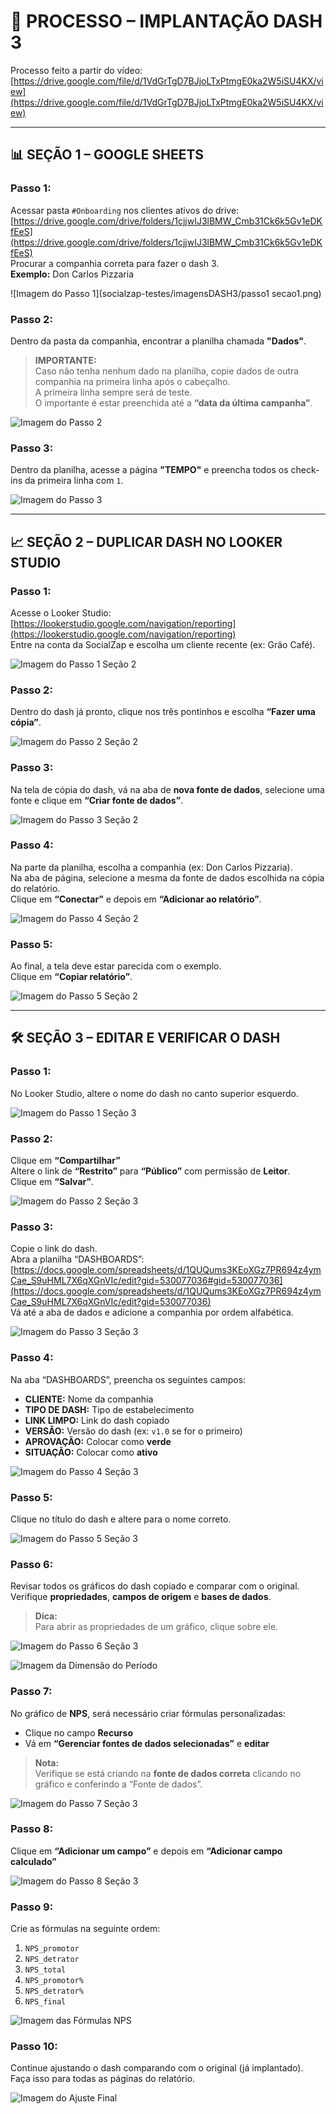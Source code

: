 
# 📄 PROCESSO – IMPLANTAÇÃO DASH 3

Processo feito a partir do vídeo:  
[https://drive.google.com/file/d/1VdGrTgD7BJjoLTxPtmgE0ka2W5iSU4KX/view](https://drive.google.com/file/d/1VdGrTgD7BJjoLTxPtmgE0ka2W5iSU4KX/view)

---

## 📊 SEÇÃO 1 – GOOGLE SHEETS

### Passo 1:
Acessar pasta `#Onboarding` nos clientes ativos do drive:  
[https://drive.google.com/drive/folders/1cjjwIJ3lBMW_Cmb31Ck6k5Gv1eDKfEeS](https://drive.google.com/drive/folders/1cjjwIJ3lBMW_Cmb31Ck6k5Gv1eDKfEeS)  
Procurar a companhia correta para fazer o dash 3.  
**Exemplo:** Don Carlos Pizzaria

![Imagem do Passo 1](socialzap-testes/imagensDASH3/passo1 secao1.png)

### Passo 2:
Dentro da pasta da companhia, encontrar a planilha chamada **"Dados"**.

> **IMPORTANTE:**  
> Caso não tenha nenhum dado na planilha, copie dados de outra companhia na primeira linha após o cabeçalho.  
> A primeira linha sempre será de teste.  
> O importante é estar preenchida até a **“data da última campanha”**.

![Imagem do Passo 2](caminho/para/imagem2.png)

### Passo 3:
Dentro da planilha, acesse a página **"TEMPO"** e preencha todos os check-ins da primeira linha com `1`.

![Imagem do Passo 3](caminho/para/imagem3.png)

---

## 📈 SEÇÃO 2 – DUPLICAR DASH NO LOOKER STUDIO

### Passo 1:
Acesse o Looker Studio:  
[https://lookerstudio.google.com/navigation/reporting](https://lookerstudio.google.com/navigation/reporting)  
Entre na conta da SocialZap e escolha um cliente recente (ex: Grão Café).

![Imagem do Passo 1 Seção 2](caminho/para/imagem4.png)

### Passo 2:
Dentro do dash já pronto, clique nos três pontinhos e escolha **“Fazer uma cópia”**.

![Imagem do Passo 2 Seção 2](caminho/para/imagem5.png)

### Passo 3:
Na tela de cópia do dash, vá na aba de **nova fonte de dados**, selecione uma fonte e clique em **“Criar fonte de dados”**.

![Imagem do Passo 3 Seção 2](caminho/para/imagem6.png)

### Passo 4:
Na parte da planilha, escolha a companhia (ex: Don Carlos Pizzaria).  
Na aba de página, selecione a mesma da fonte de dados escolhida na cópia do relatório.  
Clique em **“Conectar”** e depois em **“Adicionar ao relatório”**.

![Imagem do Passo 4 Seção 2](caminho/para/imagem7.png)

### Passo 5:
Ao final, a tela deve estar parecida com o exemplo.  
Clique em **“Copiar relatório”**.

![Imagem do Passo 5 Seção 2](caminho/para/imagem8.png)

---

## 🛠 SEÇÃO 3 – EDITAR E VERIFICAR O DASH

### Passo 1:
No Looker Studio, altere o nome do dash no canto superior esquerdo.

![Imagem do Passo 1 Seção 3](caminho/para/imagem9.png)

### Passo 2:
Clique em **“Compartilhar”**  
Altere o link de **“Restrito”** para **“Público”** com permissão de **Leitor**.  
Clique em **“Salvar”**.

![Imagem do Passo 2 Seção 3](caminho/para/imagem10.png)

### Passo 3:
Copie o link do dash.  
Abra a planilha “DASHBOARDS”:  
[https://docs.google.com/spreadsheets/d/1QUQums3KEoXGz7PR694z4ymCae_S9uHML7X6qXGnVIc/edit?gid=530077036#gid=530077036](https://docs.google.com/spreadsheets/d/1QUQums3KEoXGz7PR694z4ymCae_S9uHML7X6qXGnVIc/edit?gid=530077036)  
Vá até a aba de dados e adicione a companhia por ordem alfabética.

![Imagem do Passo 3 Seção 3](caminho/para/imagem11.png)

### Passo 4:
Na aba “DASHBOARDS”, preencha os seguintes campos:

- **CLIENTE:** Nome da companhia  
- **TIPO DE DASH:** Tipo de estabelecimento  
- **LINK LIMPO:** Link do dash copiado  
- **VERSÃO:** Versão do dash (ex: `v1.0` se for o primeiro)  
- **APROVAÇÃO:** Colocar como **verde**  
- **SITUAÇÃO:** Colocar como **ativo**

![Imagem do Passo 4 Seção 3](caminho/para/imagem12.png)

### Passo 5:
Clique no título do dash e altere para o nome correto.

![Imagem do Passo 5 Seção 3](caminho/para/imagem13.png)

### Passo 6:
Revisar todos os gráficos do dash copiado e comparar com o original.  
Verifique **propriedades**, **campos de origem** e **bases de dados**.

> **Dica:**  
> Para abrir as propriedades de um gráfico, clique sobre ele.

![Imagem do Passo 6 Seção 3](caminho/para/imagem14.png)

![Imagem da Dimensão do Período](caminho/para/imagem15.png)

### Passo 7:
No gráfico de **NPS**, será necessário criar fórmulas personalizadas:

- Clique no campo **Recurso**  
- Vá em **“Gerenciar fontes de dados selecionadas”** e **editar**

> **Nota:**  
> Verifique se está criando na **fonte de dados correta** clicando no gráfico e conferindo a “Fonte de dados”.

![Imagem do Passo 7 Seção 3](caminho/para/imagem16.png)

### Passo 8:
Clique em **“Adicionar um campo”** e depois em **“Adicionar campo calculado”**

![Imagem do Passo 8 Seção 3](caminho/para/imagem17.png)

### Passo 9:
Crie as fórmulas na seguinte ordem:

1. `NPS_promotor`  
2. `NPS_detrator`  
3. `NPS_total`  
4. `NPS_promotor%`  
5. `NPS_detrator%`  
6. `NPS_final`

![Imagem das Fórmulas NPS](caminho/para/imagem18.png)

### Passo 10:
Continue ajustando o dash comparando com o original (já implantado).  
Faça isso para todas as páginas do relatório.

![Imagem do Ajuste Final](caminho/para/imagem19.png)
